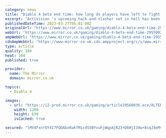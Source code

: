 ```yaml
---
category: news
title: "Diablo 4 beta end time: how long do players have left to fight through hell?"
excerpt: "Activision ’s upcoming hack-and-slasher set in hell has been a worldwide hit before it’s even released, as indicated by both Diablo 4 beta periods on PlayStation, Xbox and PC being wildly successful – ..."
publishedDateTime: 2023-03-27T05:01:00Z
originalUrl: "https://www.mirror.co.uk/gaming/diablo-4-beta-end-time-29559920"
webUrl: "https://www.mirror.co.uk/gaming/diablo-4-beta-end-time-29559920"
ampWebUrl: "https://www.mirror.co.uk/gaming/diablo-4-beta-end-time-29559920.amp"
cdnAmpWebUrl: "https://www-mirror-co-uk.cdn.ampproject.org/c/s/www.mirror.co.uk/gaming/diablo-4-beta-end-time-29559920.amp"
type: article
quality: 104
heat: 104
published: true

provider:
  name: The Mirror
  domain: mirror.co.uk

topics:
  - Diablo 4

images:
  - url: "https://i2-prod.mirror.co.uk/gaming/article29560036.ece/ALTERNATES/s1200/0_Diablo-4-key-art.jpg"
    width: 1200
    height: 630
    isCached: true

secured: "lMV4FxnrUY4I7FQDAboKwkfMicdS5BYvuhjWqpAjR23+D6HjI39w+8sqJ4eMvDa7KXCdmrZ6RWMzLc/58fuoes1oSENt9GRdDDrYAnU+6e2U/ycEHoFdUkmCbbZM2tP8ICrbo6qp6FkImE/jpiglq8qXua0DTI8tuRlhFAvc0yVVdzq9ScQx0xwUhQslg0e71i54jmhVV8G0iDY/wEzHy1KhLPUJyDwP42nU6vPZBo7bGo1fXiZ9zhJ7/G3CkYCMQwQ/d5P6q1uxuZPh35WggsWpTUBX7kMZyoryt2dwZfVl0NcahTldiAh6AqtzXBvYv2dKW7tPd/YezL2GMZ2mXaeoN/l4j3mLMfQYshdc8WM=;UKRWJVkvU4p4SqAWA5amCw=="
---
```


